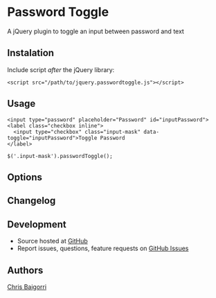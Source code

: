 # Password Toggle

A jQuery plugin to toggle an input between password and text

## Instalation

Include script *after* the jQuery library:

    <script src="/path/to/jquery.passwordtoggle.js"></script>

## Usage
    
    <input type="password" placeholder="Password" id="inputPassword">
    <label class="checkbox inline">
      <input type="checkbox" class="input-mask" data-toggle="inputPassword">Toggle Password
    </label>

    $('.input-mask').passwordToggle();

## Options

## Changelog

## Development

- Source hosted at [GitHub](https://github.com/cbaigorri/SimpleSprite)
- Report issues, questions, feature requests on [GitHub Issues](https://github.com/cbaigorri/SimpleSprite/issues)

## Authors

[Chris Baigorri](https://github.com/cbaigorri)

